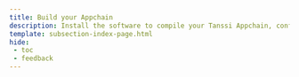 ```yaml
---
title: Build your Appchain
description: Install the software to compile your Tanssi Appchain, configure your genesis state and core functionalities, test locally and get ready to deploy thru Tanssi.
template: subsection-index-page.html
hide:
 - toc
 - feedback
---
```

